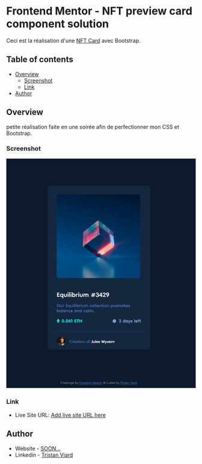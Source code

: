 # Frontend Mentor - NFT preview card component solution

Ceci est la réalisation d'une [NFT Card](https://www.frontendmentor.io/challenges/nft-preview-card-component-SbdUL_w0U) avec Bootstrap.

## Table of contents

- [Overview](#overview)
  - [Screenshot](#screenshot)
  - [Link](#link)
- [Author](#author)



## Overview

petite réalisation faite en une soirée afin de perfectionner mon CSS et Bootstrap.

### Screenshot

![](./images/screenshot.png)

### Link

- Live Site URL: [Add live site URL here](https://your-live-site-url.com)

## Author

- Website - [SOON...]()
- Linkedin - [Tristan Viard](https://www.linkedin.com/in/tristan-viard/)
